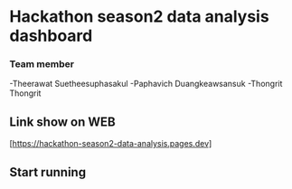 # Hackathon season2 data analysis dashboard


### Team member

-Theerawat Suetheesuphasakul
-Paphavich Duangkeawsansuk
-Thongrit Thongrit

## Link show on WEB
[https://hackathon-season2-data-analysis.pages.dev]


## Start running






